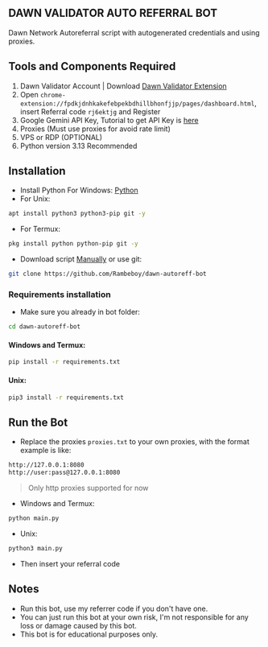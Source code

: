 ## DAWN VALIDATOR AUTO REFERRAL BOT

Dawn Network Autoreferral script with autogenerated credentials and using proxies.
## Tools and Components Required
1. Dawn Validator Account | Download [Dawn Validator Extension](https://chromewebstore.google.com/detail/dawn-validator-chrome-ext/fpdkjdnhkakefebpekbdhillbhonfjjp)
2. Open ``chrome-extension://fpdkjdnhkakefebpekbdhillbhonfjjp/pages/dashboard.html``, insert Referral code ``rj6ektjg`` and Register
3. Google Gemini API Key, Tutorial to get API Key is [here](https://www.youtube.com/watch?v=o8iyrtQyrZM&t=2s&ab_channel=RohaneHamilton)
4. Proxies (Must use proxies for avoid rate limit)
5. VPS or RDP (OPTIONAL)
6. Python version 3.13 Recommended

## Installation
- Install Python For Windows: [Python](https://www.python.org/ftp/python/3.13.0/python-3.13.0-amd64.exe)
- For Unix:
```bash
apt install python3 python3-pip git -y
```
- For Termux:
```bash
pkg install python python-pip git -y
```
- Download script [Manually](https://github.com/Rambeboy/dawn-autoreff-bot/archive/refs/heads/main.zip) or use git:
```bash
git clone https://github.com/Rambeboy/dawn-autoreff-bot
```
### Requirements installation
- Make sure you already in bot folder:
```bash
cd dawn-autoreff-bot
```
#### Windows and Termux:
```bash
pip install -r requirements.txt
```
#### Unix:
```bash
pip3 install -r requirements.txt
```
## Run the Bot
- Replace the proxies ```proxies.txt``` to your own proxies, with the format example is like:
```bash
http://127.0.0.1:8080
http://user:pass@127.0.0.1:8080
```
>Only http proxies supported for now
- Windows and Termux:
```bash
python main.py
```
- Unix:
```bash
python3 main.py
```
- Then insert your referral code
## Notes
- Run this bot, use my referrer code if you don't have one.
- You can just run this bot at your own risk, I'm not responsible for any loss or damage caused by this bot.
- This bot is for educational purposes only.
